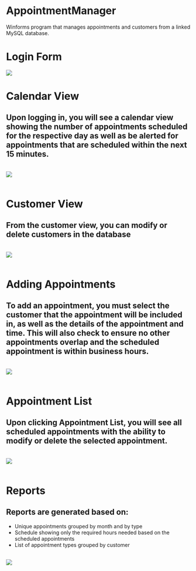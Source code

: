 # AppointmentManager
Winforms program that manages appointments and customers from a linked MySQL database.

<h1>Login Form</h1>
<img src="https://i.imgur.com/pWdDau7.png"> <br>

<h1>Calendar View</h1>
<h2>Upon logging in, you will see a calendar view showing the number of appointments scheduled for the respective day as well as be alerted for appointments that are scheduled within the next 15 minutes.</h2> <br>
<img src="https://i.imgur.com/IfCn6Zj.png"> <br> <br> 

<h1>Customer View</h1>
<h2>From the customer view, you can modify or delete customers in the database</h2> <br>
<img src="https://i.imgur.com/1YpADFR.png"> <br> <br> 

<h1>Adding Appointments</h1> 
<h2>To add an appointment, you must select the customer that the appointment will be included in, as well as the details of the appointment and time. This will also check to ensure no other appointments overlap and the scheduled appointment is within business hours.</h2> <br>
<img src="https://i.imgur.com/sp2YM1A.png"> <br> <br> 

<h1>Appointment List</h1>
<h2>Upon clicking Appointment List, you will see all scheduled appointments with the ability to modify or delete the selected appointment.</h2> <br>
<img src="https://i.imgur.com/052xe3P.png"> <br> <br> 

<h1>Reports</h1>
<h2>Reports are generated based on: </h2>
<ul>
  <li>Unique appointments grouped by month and by type</li>
  <li>Schedule showing only the required hours needed based on the scheduled appointments</li>
  <li>List of appointment types grouped by customer</li>
</ul>  <br>
<img src="https://i.imgur.com/bxqUzBn.png">
